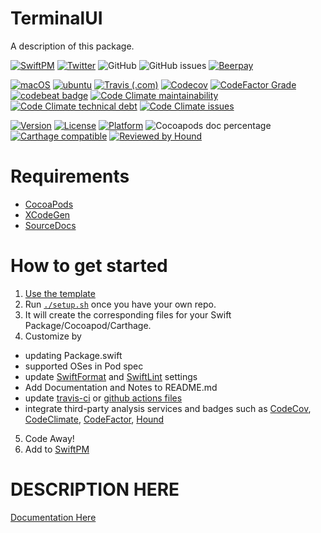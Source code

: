 # TerminalUI

A description of this package.

[![SwiftPM](https://img.shields.io/badge/SPM-Linux%20%7C%20iOS%20%7C%20macOS%20%7C%20watchOS%20%7C%20tvOS-success?logo=swift)](https://swift.org)
[![Twitter](https://img.shields.io/badge/twitter-@_USER_NAME-blue.svg?style=flat)](http://twitter.com/_USER_NAME)
![GitHub](https://img.shields.io/github/license/_USER_NAME/_PACKAGE_NAME)
![GitHub issues](https://img.shields.io/github/issues/_USER_NAME/_PACKAGE_NAME)
[![Beerpay](https://img.shields.io/beerpay/_USER_NAME/_PACKAGE_NAME.svg?maxAge=2592000)](https://beerpay.io/_USER_NAME/_PACKAGE_NAME)

[![macOS](https://github.com/_USER_NAME/_PACKAGE_NAME/workflows/macOS/badge.svg)](https://github.com/_USER_NAME/_PACKAGE_NAME/actions?query=workflow%3AmacOS)
[![ubuntu](https://github.com/_USER_NAME/_PACKAGE_NAME/workflows/ubuntu/badge.svg)](https://github.com/_USER_NAME/_PACKAGE_NAME/actions?query=workflow%3Aubuntu)
[![Travis (.com)](https://img.shields.io/travis/com/_USER_NAME/_PACKAGE_NAME?logo=travis)](https://travis-ci.com/_USER_NAME/_PACKAGE_NAME)
[![Codecov](https://img.shields.io/codecov/c/github/_USER_NAME/_PACKAGE_NAME)](https://codecov.io/gh/_USER_NAME/_PACKAGE_NAME)
[![CodeFactor Grade](https://img.shields.io/codefactor/grade/github/_USER_NAME/_PACKAGE_NAME)](https://www.codefactor.io/repository/github/_USER_NAME/_PACKAGE_NAME)
[![codebeat badge](https://codebeat.co/badges/4f86fb90-f8de-40c5-ab63-e6069cde5002)](https://codebeat.co/projects/github-com-_USER_NAME-_PACKAGE_NAME-master)
[![Code Climate maintainability](https://img.shields.io/codeclimate/maintainability/_USER_NAME/_PACKAGE_NAME)](https://codeclimate.com/github/_USER_NAME/_PACKAGE_NAME)
[![Code Climate technical debt](https://img.shields.io/codeclimate/tech-debt/_USER_NAME/_PACKAGE_NAME?label=debt)](https://codeclimate.com/github/_USER_NAME/_PACKAGE_NAME)
[![Code Climate issues](https://img.shields.io/codeclimate/issues/_USER_NAME/_PACKAGE_NAME)](https://codeclimate.com/github/_USER_NAME/_PACKAGE_NAME)

[![Version](https://img.shields.io/cocoapods/v/_PACKAGE_NAME.svg?style=flat)](https://cocoapods.org/pods/_PACKAGE_NAME)
[![License](https://img.shields.io/cocoapods/l/_PACKAGE_NAME.svg?style=flat)](https://cocoapods.org/pods/_PACKAGE_NAME)
[![Platform](https://img.shields.io/cocoapods/p/_PACKAGE_NAME.svg?style=flat)](https://cocoapods.org/pods/_PACKAGE_NAME)
![Cocoapods doc percentage](https://img.shields.io/cocoapods/metrics/doc-percent/_PACKAGE_NAME)
[![Carthage compatible](https://img.shields.io/badge/Carthage-compatible-4BC51D.svg?style=flat)](https://github.com/Carthage/Carthage)
[![Reviewed by Hound](https://img.shields.io/badge/Reviewed_by-Hound-8E64B0.svg)](https://houndci.com)

# Requirements 

* [CocoaPods](https://cocoapods.org)
* [XCodeGen](https://github.com/yonaskolb/XcodeGen)
* [SourceDocs](https://github.com/eneko/SourceDocs)

# How to get started

1. [Use the template](https://github.com/brightdigit/EggSeed/generate)
2. Run [`./setup.sh`](https://github.com/brightdigit/EggSeed/blob/master/setup.sh) once you have your own repo. 
3. It will create the corresponding files for your Swift Package/Cocoapod/Carthage.
4. Customize by 
  * updating Package.swift
  * supported OSes in Pod spec
  * update [SwiftFormat](https://github.com/brightdigit/EggSeed/blob/master/.swiftformat) and [SwiftLint](https://github.com/brightdigit/EggSeed/blob/master/.swiftlint.yml) settings
  * Add Documentation and Notes to README.md
  * update [travis-ci](https://github.com/brightdigit/EggSeed/blob/master/.travis.yml) or [github actions files](https://github.com/brightdigit/EggSeed/tree/master/.github/workflows)
  * integrate third-party analysis services and badges such as [CodeCov](https://codecov.io), [CodeClimate](https://codeclimate.com), [CodeFactor](https://www.codefactor.io/dashboard), [Hound](https://houndci.com)
5. Code Away!
5. Add to [SwiftPM](https://github.com/daveverwer/SwiftPMLibrary)

# DESCRIPTION HERE

[Documentation Here](/docs/README.md)
